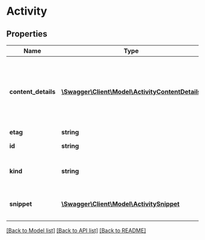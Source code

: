 # Activity

## Properties
Name | Type | Description | Notes
------------ | ------------- | ------------- | -------------
**content_details** | [**\Swagger\Client\Model\ActivityContentDetails**](ActivityContentDetails.md) | The contentDetails object contains information about the content associated with the activity. For example, if the snippet.type value is videoRated, then the contentDetails object&#39;s content identifies the rated video. | [optional] 
**etag** | **string** | Etag of this resource. | [optional] 
**id** | **string** | The ID that YouTube uses to uniquely identify the activity. | [optional] 
**kind** | **string** | Identifies what kind of resource this is. Value: the fixed string \&quot;youtube#activity\&quot;. | [optional] [default to 'youtube#activity']
**snippet** | [**\Swagger\Client\Model\ActivitySnippet**](ActivitySnippet.md) | The snippet object contains basic details about the activity, including the activity&#39;s type and group ID. | [optional] 

[[Back to Model list]](../README.md#documentation-for-models) [[Back to API list]](../README.md#documentation-for-api-endpoints) [[Back to README]](../README.md)


